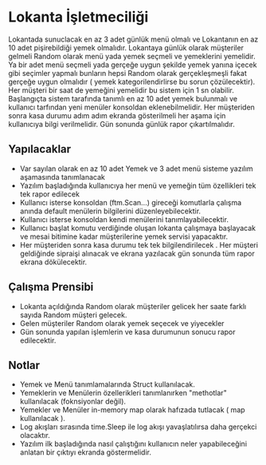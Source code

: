 # Lokanta İşletmeciliği

Lokantada sunuclacak en az 3 adet günlük menü olmalı ve Lokantanın en az 10 adet pişirebildiği yemek olmalıdır. Lokantaya günlük olarak müşteriler gelmeli Random olarak menü yada yemek seçmeli ve yemeklerini yemelidir. Ya bir adet menü seçmeli yada gerçeğe uygun şekilde yemek yanına içecek gibi seçimler yapmalı bunların hepsi Random olarak gerçekleşmeşli fakat gerçeğe uygun olmalıdır ( yemek kategorilendirlirse bu sorun çözülecektir). Her müşteri bir saat de yemeğini yemelidir bu sistem için 1 sn olabilir.
Başlangıçta sistem tarafında tanımlı en az 10 adet yemek bulunmalı ve kullanıcı tarfından yeni menüler konsoldan eklenebilmelidir. Her müşteriden sonra kasa durumu adım adım ekranda gösterilmeli her aşama için kullanıcıya bilgi verilmelidir. Gün sonunda günlük rapor çıkartılmalıdır.

## Yapılacaklar

- Var sayılan olarak en az 10 adet Yemek ve 3 adet menü sisteme yazılım aşamasında tanımlanacak
- Yazılım başladığında kullanıcıya her menü ve yemeğin tüm özellikleri tek tek rapor edilecek
- Kullanıcı isterse konsoldan (ftm.Scan...) gireceği komutlarla çalışma anında default menülerin bilgilerini düzenleyebilecektir.
- Kullanıcı isterse konsoldan kendi menülerini tanımlayabilecektir.
- Kullanıcı başlat komutu verdiğinde oluşan lokanta çalışmaya başlayacak ve mesai bitimine kadar müşterilerine yemek servisi yapacaktır.
- Her müşteriden sonra kasa durumu tek tek bilgilendirilecek . Her müşteri geldiğinde sipraişi alınacak ve ekrana yazılacak gün sonunda tüm rapor ekrana dökülecektir.


## Çalışma Prensibi

- Lokanta açıldığında Random olarak müşteriler gelicek her saate farklı sayıda Random müşteri gelecek.
- Gelen müşteriler Random olarak yemek seçecek ve yiyecekler
- Gün sonunda yapılan işlemlerin ve kasa durumunun sonucu rapor edilecektir.


## Notlar

- Yemek ve Menü tanımlamalarında Struct kullanılacak.
- Yemeklerin ve Menülerin özellerikleri tanımlanırken "methotlar" kullanılacak (foknsiyonlar değil).
- Yemekler ve Menüler in-memory map olarak hafızada tutlacak ( map kullanılacak ).
- Log akışları sırasında time.Sleep ile log akışı yavaşlatılırsa daha gerçekci olacaktır.
- Yazılım ilk başladığında nasıl çalıştığını kullanıcın neler yapabileceğini anlatan bir çıktıyı ekranda göstermelidir.
